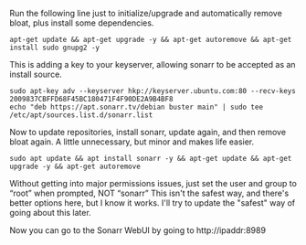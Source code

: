 Run the following line just to initialize/upgrade and automatically remove bloat, plus install some dependencies.

	apt-get update && apt-get upgrade -y && apt-get autoremove && apt-get install sudo gnupg2 -y

This is adding a key to your keyserver, allowing sonarr to be accepted as an install source.

	sudo apt-key adv --keyserver hkp://keyserver.ubuntu.com:80 --recv-keys 2009837CBFFD68F45BC180471F4F90DE2A9B4BF8
  	echo "deb https://apt.sonarr.tv/debian buster main" | sudo tee /etc/apt/sources.list.d/sonarr.list

Now to update repositories, install sonarr, update again, and then remove bloat again.  A little unnecessary, but minor and makes life easier.
	
	sudo apt update && apt install sonarr -y && apt-get update && apt-get upgrade -y && apt-get autoremove

Without getting into major permissions issues, just set the user and group to “root” when prompted, NOT “sonarr”
This isn't the safest way, and there's better options here, but I know it works.  I'll try to update the "safest" way of going about this later.

Now you can go to the Sonarr WebUI by going to http://ipaddr:8989
